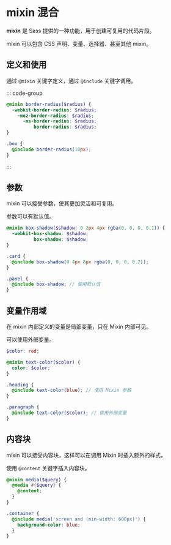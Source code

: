 # mixin 混合

**mixin** 是 Sass 提供的一种功能，用于创建可复用的代码片段。

mixin 可以包含 CSS 声明、变量、选择器、甚至其他 mixin。

## 定义和使用

通过 `@mixin` 关键字定义，通过 `@include` 关键字调用。

::: code-group

```scss [定义 mixin]
@mixin border-radius($radius) {
  -webkit-border-radius: $radius;
    -moz-border-radius: $radius;
      -ms-border-radius: $radius;
          border-radius: $radius;
}
```

```scss [调用 mixin]
.box {
  @include border-radius(10px);
}
```

:::

## 参数

mixin 可以接受参数，使其更加灵活和可复用。

参数可以有默认值。

```scss
@mixin box-shadow($shadow: 0 2px 4px rgba(0, 0, 0, 0.1)) {
  -webkit-box-shadow: $shadow;
          box-shadow: $shadow;
}

.card {
  @include box-shadow(0 4px 8px rgba(0, 0, 0, 0.2));
}

.panel {
  @include box-shadow; // 使用默认值
}
```

## 变量作用域

在 mixin 内部定义的变量是局部变量，只在 Mixin 内部可见。

可以使用外部变量。

```scss
$color: red;

@mixin text-color($color) {
  color: $color;
}

.heading {
  @include text-color(blue); // 使用 Mixin 参数
}

.paragraph {
  @include text-color($color); // 使用外部变量
}
```

## 内容块

mixin 可以接受内容块，这样可以在调用 Mixin 时插入额外的样式。

使用 `@content` 关键字插入内容块。

```scss
@mixin media($query) {
  @media #{$query} {
    @content;
  }
}

.container {
  @include media('screen and (min-width: 600px)') {
    background-color: blue;
  }
}
```
